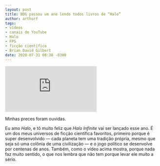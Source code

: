 ```yaml
---
layout: post
title: BDG passou um ano lendo todos livros de “Halo”
author: arthurf
tags:
- vídeos
- canais do YouTube
- Halo
- FPS
- ficçào científica
- Brian David Gilbert
date: 2020-07-31 08:30 -0300
---
```

<iframe src="https://www.youtube.com/embed/WEWEdIcx1DI" frameborder="0" allow="accelerometer; autoplay; encrypted-media; gyroscope; picture-in-picture" allowfullscreen></iframe>

Minhas preces foram ouvidas.

Eu amo *Halo*, e tô muito feliz que *Halo Infinite* vai ser lançado esse ano. É um dos meus universos de ficção científica favoritos, primeiro porque é super desenvolvido — cada planeta tem uma tradição própria, mesmo que seja só uma colônia de uma civilização — e o jogo político se desenvolve por centenas de anos. Também, como o vídeo acima mostra, porque nada faz muito sentido, o que nos lembra que não tem porque levar ele muito a sério.
